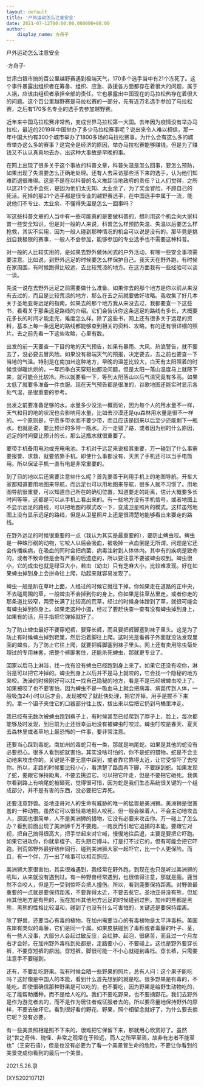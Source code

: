 ```yaml
---
layout: default
title: '户外运动怎么注意安全'
date: 2021-07-12T00:00:00.000000+08:00
author:
    display_name: 方舟子
---
```


户外运动怎么注意安全

·方舟子·

甘肃白银市搞的百公里越野赛遇到极端天气，170多个选手当中有21个冻死了。这个事件暴露出组织者在筹备、组织、应急、救援各方面都存在着很大的问题，属于人祸，应该由组织者承担全部的责任。它也暴露出中国现在的马拉松热存在着很大的问题。这个百公里越野赛是马拉松赛的一部分，先有近万名选手参加了马拉松赛，之后有170多名专业的选手去参加越野赛。

近年来中国马拉松赛非常热，变成世界马拉松第一大国。去年因为疫情没有举办马拉松，最近的2019年中国举办了多少马拉松赛事呢？说出来令人难以相信，那一年中国大约有300个城市举办了1800多场的马拉松赛事。为什么会有这么多的城市举办这么多的赛事？这完全是经济的原因，举办马拉松赛能够赚钱。但是为了赚钱又不认认真真地去办，出这种大事故是早晚的事。

在网上出现了很多关于这个事故的科普文章，科普失温是怎么回事，要怎么预防，如果出现了失温要怎么正确地处理。还有人去采访那些活下来的选手，认为他们知难而退很难得。这是不是在以科普的名义推卸当地政府的责任？让人们觉得，之所以这21个选手会死，是因为他们太无知、太业余了，为了奖金冒险，不顾自己的死活。死掉的那21个选手都是很专业的越野赛选手，在中国选手中属于一流，能说他们不专业、太业余、不懂得失温是怎么一回事吗？

写这些科普文章的人当中有一些可能真的是要做科普的，想利用这个机会向大家科普一些安全知识。但是对一般的人来说，科普怎么样预防失温、失温以后要怎么样抢救，其实不实用，因为一般人碰到那种情况的机会可以说是没有的。那毕竟是挑战自我极限的赛事，一般人不会参加，能够参加的专业选手也不需要这种科普。

对一般的人比较实用的，是如果去野外做休闲式的户外活动，有哪一些安全事项需要注意。比如说，到野外远足的时候要怎么样保护自己。我天天在野外跑，有时候在家周围，有时候跑得比较远，去比较荒凉的地方。在这方面我有一些经验可以谈一谈。

先说一说在去野外远足之前需要做什么准备。如果你去的那个地方是你以前从来没有去过的，而且是比较荒凉的地方，那么在去之前就要做好攻略。我收集了好几本关于圣地亚哥远足的指南。如果去的那个地方我从来没去过，我都要查一下这些书，看看关于那条远足路线的介绍。它们会告诉你这条远足的路线有多长，大概要花多长的时间才能走完，难度怎么样。除了这些书，网上还有很多关于远足的资料，基本上每一条远足的路线都能够查到相关的资料、攻略，有的还有很详细的照片。去之前先看一下这些攻略，心里有数。

出发的前一天要查一下目的地的天气预告，如果有暴雨、大风、热浪警告，就不要去了，没必要去冒风险。如果没有极端天气的预报，决定要去，去之前也要查一下当地的气温。特别是在南加州这种地方，早晚的温差比较大，白天有太阳照着的时候觉得暖烘烘的，一年四季白天穿短袖都没问题，但是太阳一落山温度马上就降下来，就可能会比较冷。所以就要看一下，等到太阳落山以后气温究竟有多高。如果太低了就要多准备一件衣服。现在天气预告都是很准的，谷歌地图还能实时显示各处气温，是很重要的参考。

出发之前要准备足够的水。水量多少没法一概而论，因为每个人的用水量不一样，天气和目的地的状况也会影响用水量，比如去沙漠还是qu森林用水量是很不一样的。一个原则是，宁愿多带水而不要少带，而且应该是回来以后至少还能剩下一瓶水。也就是说，要比预计的多带一瓶水。万一走错了路，或者因为别的什么原因，远足的时间要比预计的长，那么这瓶水就很重要了。

要带手机备用电池或充电电池。手机对于远足来说极其重要，万一碰到了什么事需要报警、求救，就要依靠手机。即使什么事都没有，天黑了手机还可以当手电筒用。所以保证手机一直有电是非常重要的。

到了目的地以后还需要注意些什么呢？首先要善于利用手机上的地图导航。开车大家都知道要用地图来导航，而远足也可以用地图来导航，很多人就不习惯了。用地图导航很重要，可以知道自己所在的确切位置，知道要走的距离，估计大概要多长时间等等，这都是可以从手机上看出来的。有一些地方没有手机信号，或者地图上不显示远足的路线，可以把地图的模式改一下，变成卫星照片的模式。这样虽然地图上没有显示远足的路线，但是从卫星照片上还是很清楚地能够看出来要走的路线。

在野外远足的时候很重要的一点（我认为其实是最重要的），要防止蜱虫咬。蜱虫是一种蛛形纲的动物，它咬人以后会吸血，被吸掉一点血倒是无所谓，问题是它还会传播疾病，在吸血的同时会把病菌、病毒注射到人体体内。其中有的疾病是致命的，或者不致命但是会有严重的后遗症的，所以要注意不要被蜱虫咬到。蜱虫很小，它的成虫也就是绿豆大小，若虫（幼虫）只有芝麻大小，比较难发现。好在如果蜱虫掉到身上会拼命往上爬，动起来就容易发现了。

蜱虫一般是趴在草叶上面，人经过的时候它就往下掉。你如果走在道路的正中央，不去碰周围的草，一般蜱虫不会掉到你的身上。你如果是往草丛里走，或者你走的那条道比较窄，两旁长满了比较高的荒草，经过的时候身体蹭到了草，就很可能会有蜱虫掉到你身上。如果走这种小道，经过了要赶快查一查有没有蜱虫掉到身上，如果有的话，用手指把它弹掉就好了。

为了防止蜱虫最好不要穿短裤，要穿长裤，而且要把裤脚塞到袜子里头。这是为了防止有时候蜱虫掉到鞋里，然后沿着脚往上爬。这时光是看裤子外面就没法发现里面的蜱虫，为了防止它往上爬，就要把裤脚塞到袜子里头。网上还有卖用除虫菊处理过的专用袜套，把整个裤脚套住，还能杀死蜱虫，那就更专业了。

回家以后马上淋浴，找一找有没有蜱虫已经跑到身上来了。如果它还没有咬你，淋浴是可以把它冲掉的。蜱虫到身上以后并不是马上就咬的，它会找一个隐秘的地方来咬。洗澡的时候刚好可以找一找自己隐秘的地方，看是不是已经被蜱虫咬上了。如果被咬了也不要害怕，因为蜱虫不是一吸血马上就会把病毒、病菌传到人体，一般吸血24小时以后才会。发现被咬了就赶快处理，把它弄掉。用手是拔不下来的。拿一个镊子夹住它的口器部分往上拔，拔出来以后把它扔到马桶里冲走。

我已经有无数次被蜱虫跑到裤子上，有时候甚至已经爬到了脖子上、脸上，每次都能够及时发现，到目前为止还很幸运地没有被蜱虫叮咬过。蜱虫叮咬是春天、夏天去森林里或者草地上最恐怖的一件事，要非常注意。

还要当心踩到毒蛇。南加州的毒蛇只有一类，那就是响尾蛇。如果是其他的蛇没有必要担心。很多人看到蛇就害怕，其实没啥可怕的，你不是蛇的猎物，蛇是不会主动地来攻击你的。关键是不要无意中踩到，或者靠它靠得太近，让它受惊吓了去咬你。所以，走路的时候要比较小心，看清楚了路面再下脚，不要踩到蛇。如果发现了蛇，要跟它保持距离，不要去挑逗它。可以把它吓走，但是不要把它砸死。我偶尔看到路上有响尾蛇被砸死，觉得很可惜，因为蛇是我们生态系统很关键的一个组成部分，并不是有害的东西，没必要把它弄死。

还要注意野兽。圣地亚哥对人的生命有威胁的唯一的猛兽是美洲狮。美洲狮是很害羞的一种动物。虽然它可以很轻易地把人咬死，但一般会躲着人，不会主动地攻击人，原因也很简单，人不是美洲狮的猎物，它没有必要来攻击你。万一碰上了怎么办？看到前面出现了美洲狮千万不要跑，一跑反而引起它追捕的本能。要跟它对视，把自己搞得很高大，把手举起来对它喊，慢慢地往后退，主要是要把它吓跑。如果它进攻你，你就拿棍子、石头跟它搏斗。打是打不过它的，但有可能会把它吓跑。到荒郊野外最好结伴同行，碰到美洲狮大家一起吓它，比一个人更保险。而且，有一个伴，万一出了啥事可以相互照应。

美洲狮大家很害怕，其实很难遇到，我经常在野外跑，到现在也只是听过美洲狮的吼叫，从来就没有遇到过。有一种野兽经常遇到，也很值得注意，那就是鹿。鹿当然不会咬人，但是万一受到惊吓会把人撞伤。所以，看到鹿要保持距离。对野兽最重要的一点就是要保持距离，不要靠得太近，不要去惹它。圣地亚哥没有熊，但加州其他地方是有熊的，我在加州其他地方远足的时候碰到过熊。加州的熊都是黑熊，黑熊的性格比较温和，碰到了也没有什么可害怕的，关键还是要保持距离。

除了野兽，还要当心有毒的植物。在加州需要当心的有毒植物是太平洋毒栎。美国东岸有类似的毒藤，它们是同一个属。如果皮肤碰到了毒栎或者毒藤的叶子、茎，有一些人没事，大部分人会起过敏反应，会红肿、起泡，很痛苦，而且过一个月左右才会好。在加州野外毒栎到处都是，走路要小心，不要碰上。这也是野外要穿长裤，不要穿短裤的原因。穿短裤，脚很可能一不小心就碰到毒栎。穿长裤，只需要注意手不要碰到。

还有，不要乱吃野果。我有时候会晒一些野果的照片，总有人问：这个果子能吃吗？这好像是中国人的本能，看到什么首先想到的就是吃。很多野果是有毒的，不能吃。即使很确信那种野果是可以吃的，也不要吃，因为野果是给野生动物吃的，吃了能帮助播种，而不是给人吃的。我们不要吃野果，也不要摘野花。我们去野外是作为游览者去的，而不是作为居住者或征服者去的。所以要尽量地保持野外的原样，不要去破坏它。看到很好看的野花、野果，照个相留念就好了，为什么要去摘它呢？没有必要。

有一些美景照相是照不下来的，很难把它保留下来，那就用心欣赏好了。虽然说“世之奇伟、瑰怪、非常之观常在于险远，而人之所罕至焉，故非有志者不能至也”（王安石语），但是也没有必要为了看一个美景冒生命的危险，不要让你看到的美景变成你看到的最后一个美景。

2021.5.26.录

(XYS20210712)

